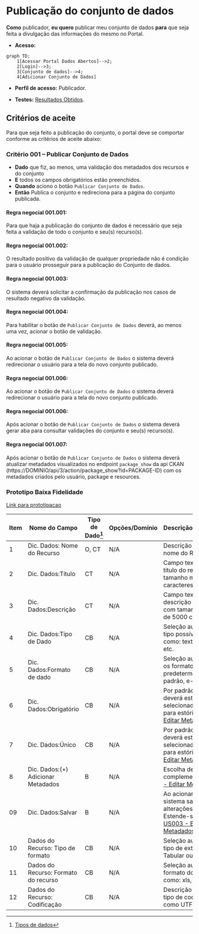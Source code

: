 # Publicação do conjunto de dados

**Como** publicador, **eu quero**  publicar meu conjunto de dados  **para** que seja feita a divulgação das informações do mesmo no Portal. 

- **Acesso:** 

```mermaid
graph TD;
    1[Acessar Portal Dados Abertos]-->2;
    2[Login]-->3;
    3[Conjunto de dados]-->4;
    4[Adicionar Conjunto de Dados]
```
- **Perfil de acesso:** Publicador. 

- **Testes:** [Resultados Obtidos](../../../testes/sprint_04/08_publicacao_do_conjunto_do_recurso_casos_de_teste/#resultados-obtidos).


## Critérios de aceite
Para que seja feito a publicação do conjunto, o portal deve se comportar conforme as critérios de aceite abaixo:

### **Critério 001 – Publicar Conjunto de Dados**

- **Dado**  que fiz, ao menos, uma validação dos metadados dos recursos e do conjunto
- **E** todos os campos obrigatórios estão preenchidos. 
- **Quando** aciono o botão `Publicar Conjunto de Dados`.
- **Então** Publica o conjunto e redireciona para a página do conjunto publicada. 	

#### **Regra negocial 001.001**: 
Para que haja a publicação do conjunto de dados é necessário que seja feita a validação de todo o conjunto e seu(s) recurso(s). 

#### **Regra negocial 001.002**: 
O resultado positivo da validação de qualquer propriedade não é condição para o usuário prosseguir para a publicação do Conjunto de dados. 

#### **Regra negocial 001.003**: 
O sistema deverá solicitar a confirmação da publicação nos casos de resultado negativo da validação. 

#### **Regra negocial 001.004**: 
Para habilitar o botão de `Publicar Conjunto de Dados` deverá, ao menos uma vez, acionar o botão de validação. 

#### **Regra negocial 001.005**: 
Ao acionar o botão de `Publicar Conjunto de Dados` o sistema deverá redirecionar o usuário para a tela do novo conjunto publicado. 

#### **Regra negocial 001.006**: 
Ao acionar o botão de `Publicar Conjunto de Dados` o sistema deverá redirecionar o usuário para a tela do novo conjunto publicado. 

#### **Regra negocial 001.006**: 
Após acionar o botão de `Publicar Conjunto de Dados` o sistema deverá gerar aba para consultar validações do conjunto e seu(s) recurso(s). 

#### **Regra negocial 001.007**: 
Após acionar o botão de `Publicar Conjunto de Dados` o sistema deverá atualizar metadados visualizados no endpoint `package_show` da api CKAN (https://DOMINIO/api/3/action/package_show?id=PACKAGE-ID) com os metadados criados pelo usuário, package e resources. 

### Prototipo Baixa Fidelidade

[Link para prototipacao](/assets/pdfs/prototipo_telas_ckan.pdf)

| Item |                        Nome do Campo                        | Tipo de Dado[^2] | Opções/Domínio |     Descrição/Observações      |
|------|-------------------------------------------------------------|------------------|----------------|--------------------------------|
|    1 | Dic. Dados:	Nome do Recurso        | O, CT              | N/A            | Descrição manual do nome do Recurso.|
|    2 | Dic. Dados:Título                 | CT              | N/A            | Campo texto para o título do recurso com tamanho máximo de 100 caracteres       |
|    3 | Dic. Dados:Descrição | CT         | N/A            |Campo texto para a descrição do recurso com tamanho máximo de 5000 caracteres |
|    4 | Dic. Dados:Tipo de Dado  | CB              | N/A            | Seleção automática do tipo possível de dados como: texto, número, etc. |
|    5 | Dic. Dados:Formato de dado       | CB                | N/A            | Seleção automática com os formatos de dados predeterminados, como: padrão, e-mail, etc.|
|    6 | Dic. Dados:Obrigatório    | CB                | N/A            | Por padrão, a opção `NÃO` deverá estar selecionada. Estende-se para estória: [US003 - Editar Metadados](/estorias_de_usuarios/03_edicao_dos_dados_do_recurso) |
|    7 | Dic. Dados:Único       | CB                | N/A            | Por padrão, a opção `NÃO` deverá estar selecionada. Estende-se para estória: [US003 - Editar Metadados](/estorias_de_usuarios/03_edicao_dos_dados_do_recurso)                        | B                | N/A            | Adiciona novo arquivo(s) de dados          |
|    8 |Dic. Dados:(+) Adicionar Metadados   | B                | N/A            | Escolha de metadados complementares. [US003 - Editar Metadados](/estorias_de_usuarios/03_edicao_dos_dados_do_recurso)       |
|    09 | Dic. Dados:Salvar   | B                | N/A            | Ao acionar o botão <<Salvar>> o sistema salva as alterações feitas. Estende-se para estória: [US003 - Editar Metadados](/estorias_de_usuarios/03_edicao_dos_dados_do_recurso)  |
|    10 | Dados do Recurso: Tipo de formato      | CB                | N/A            | Seleção automática do tipo de extensão: Tabular ou não tabular |
|   11 |Dados do Recurso: Formato do recurso  | CB       | N/A            | Seleção automática do formato do recurso, como: xls, csv, etc.     |
|   12 | Dados do Recurso: Codificação   | CB                | N/A            | Descrição manual do tipo de codificação, como UTF-8, etc |

[^1]: [Proposta de implementação desta funcionalidade via Frictionless](https://github.com/frictionlessdata/framework/issues/475)
[^2]: [Tipos de dados](../../modelos/tipos_dado_formulario_html.md)

